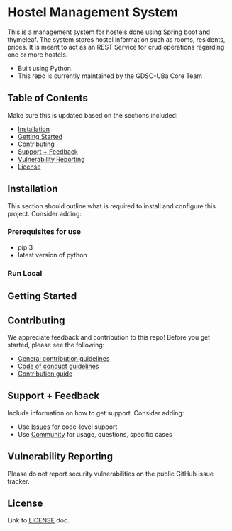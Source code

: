 # Hostel Management System

This is a management system for hostels done using Spring boot and thymeleaf. 
The system stores hostel information such as rooms, residents, prices. It is meant to act as an REST Service for crud operations regarding one or more hostels.

  - Built using Python.
  - This repo is currently maintained by the GDSC-UBa Core Team

<!--
Search-replace the org/repo in the badge images and links below.


**Note:** See individual language directories in this repo for technology-specific badges. 

[![CircleCI](https://img.shields.io/circleci/project/github/auth0/open-source-template.svg?style=flat-square)](https://circleci.com/gh/auth0/open-source-template/tree/master)
[![TravisCI](https://travis-ci.org/auth0/open-source-template.png)](https://travis-ci.org/auth0/open-source-template)
[![CodeCov](https://img.shields.io/codecov/c/github/auth0/open-source-template/v3.svg?style=flat-square)](https://codecov.io/github/auth0/open-source-template)
[![Coveralls](https://coveralls.io/repos/auth0/open-source-template/badge.svg?branch=master)](https://coveralls.io/r/auth0/open-source-template?branch=master)
[![Code Climate](https://img.shields.io/codeclimate/maintainability/auth0/open-source-template.svg)](https://codeclimate.com/github/auth0/open-source-template)
[![License](http://img.shields.io/:license-mit-blue.svg?style=flat)](https://opensource.org/licenses/MIT)
-->

## Table of Contents

Make sure this is updated based on the sections included:

- [Installation](#installation)
- [Getting Started](#getting-started)
- [Contributing](#contributing)
- [Support + Feedback](#support--feedback)
- [Vulnerability Reporting](#vulnerability-reporting)
- [License](#license)

<!--
## Documentation

This section should describe the documentation contained within this repo as well as links to other helpful pages. Full documentation for the library should not, ideally, be located in the repo README and must not be duplicated from somewhere else. If the README is being updated to adhere to these guidelines and the documentation only exists in the readme, consider moving it to a docs page or a Quickstart.

Consider adding:

- How to generate documentation in the project (if applicable)
- Links to Quickstarts and sample projects
- Links to any specific `.md` files in the repo
- Links to [auth0/docs](https://auth0.com/docs/)
- Links to [Auth0 blog posts](https://auth0.com/blog/tech/)
- Links to any helpful supporting information about the project
- Links to relevant Community posts (consider parsing and adding somewhere more easily accessible)
-->


## Installation

This section should outline what is required to install and configure this project. Consider adding:

### Prerequisites for use
- pip 3
- latest version of python

### Run Local


## Getting Started


## Contributing

We appreciate feedback and contribution to this repo! Before you get started, please see the following:

- [General contribution guidelines](https://github.com/Developer-Student-Clubs-UBa/hostel-management-sys-sb/blob/master/GENERAL-CONTRIBUTING.md)
- [Code of conduct guidelines](https://github.com/Developer-Student-Clubs-UBa/hostel-management-sys-sb/blob/master/CODE-OF-CONDUCT.md)
- [Contribution guide](https://github.com/Developer-Student-Clubs-UBa/hostel-management-sys-sb/blob/master/CONTRIBUTING.md)

## Support + Feedback

Include information on how to get support. Consider adding:

- Use [Issues](https://github.com/Developer-Student-Clubs-UBa/hostel-management-sys-sb/issues) for code-level support
- Use [Community](https://gdsc.community.dev/university-of-bamenda/) for usage, questions, specific cases

## Vulnerability Reporting

Please do not report security vulnerabilities on the public GitHub issue tracker. 

## License

Link to [LICENSE](LICENSE) doc.
